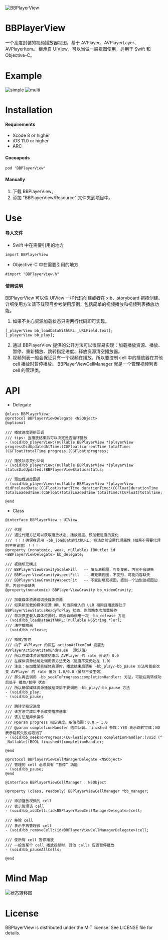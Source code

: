 ![BBPlayerView](Assets/title.png)
# BBPlayerView
一个高度封装的视频播放器视图，基于 AVPlayer、AVPlayerLayer、AVPlayerItem。
继承自 UIView，可以当做一般视图使用，适用于 Swift 和 Objective-C。
# Example
![simple](Assets/simple.PNG)
![multi](Assets/list.PNG)
# Installation
#### Requirements
* Xcode 8 or higher
* iOS 11.0 or higher
* ARC
#### Cocoapods
```
pod 'BBPlayerView'
```
#### Manually
1. 下载 BBPlayerView。
2. 添加 "BBPlayerView/Resource" 文件夹到项目中。
# Use
#### 导入文件
* Swift 中在需要引用的地方 
```
import BBPlayerView
```
* Objective-C 中在需要引用的地方
```
#import "BBPlayerView.h"
```
#### 使用说明
BBPlayerView 可以像 UIView 一样代码创建或者在 xib、storyboard 拖拽创建。
详细使用方法请下载项目参考使用示例，包括简单的视频播放和视频列表播放功能。
1. 如果不关心资源加载状态只需两行代码即可实现。
```
[_playerView bb_loadDataWithURL:_URLField.text];
[_playerView bb_play];
```
2. 通过 BBPlayerView 提供的公开方法可以很容易实现：加载播放资源、播放、暂停、重新播放、跳转指定进度、释放资源清空播放器。
3. 视频列表一般会保证只有一个视频在播放，所以要控制 cell 中的播放器在其他 cell 播放时暂停播放。
BBPlayerViewCellManager 就是一个管理视频列表 cell 的管理类。
# API
* Delegate
```
@class BBPlayerView;
@protocol BBPlayerViewDelegate <NSObject>
@optional

/// 播放进度更新回调
/// tips: 当播放结束后可以决定是否循环播放
- (void)bb_playerView:(nullable BBPlayerView *)playerView progressDidUpdatedAtTime:(CGFloat)currentTime totalTime:(CGFloat)totalTime progress:(CGFloat)progress;

/// 播放状态变化回调
- (void)bb_playerView:(nullable BBPlayerView *)playerView statusDidUpdated:(BBPlayerViewStatus)status;

/// 预加载进度回调
- (void)bb_playerView:(nullable BBPlayerView *)playerView didPreloadData:(CGFloat)startTime durationTime:(CGFloat)durationTime totalLoadedTime:(CGFloat)totalLoadedTime totalTime:(CGFloat)totalTime;

@end
```
* Class
```
@interface BBPlayerView : UIView

/// 代理
/// 通过代理方法可以获取播放状态、播放进度、预加载进度的变化
/// ！！！确保在调用 -bb_loadDataWithURL: 方法之前设置代理属性（如果不需要代理则不用设置）！！！
@property (nonatomic, weak, nullable) IBOutlet id <BBPlayerViewDelegate> bb_delegate;

/// 视频填充模式
/// BBPlayerViewGravityScaleFill   -- 填充满视图，可能变形，内容不会缺失
/// BBPlayerViewGravityAspectFill  -- 填充满视图，不变形，可能内容缺失
/// BBPlayerViewGravityAspectFit   -- 不变形填充视图，直到一个边到达视图边界，内容不会缺失
@property(nonatomic) BBPlayerViewGravity bb_videoGravity;

/// 加载媒体资源或切换媒体资源
/// 如果新加载的媒体资源 URL 和当前载入的 ULR 相同且播放器处于 BBPlayerViewStatusReadyToPlay 状态，则忽略本次加载操作
/// 每次真正载入媒体资源时，都会自动调用一次 -bb_release 方法
- (void)bb_loadDataWithURL:(nullable NSString *)url;
/// 清空播放器
- (void)bb_release;

/// 播放/暂停
/// 由于 AVPlayer 的属性 actionAtItemEnd 设置为 AVPlayerActionAtItemEndPause （默认值）
/// 所以在媒体资源播放结束后 AVPlayer 的 rate 会设为 0.0
/// 在媒体资源结尾处调用该方法无效（进度不变仍处在 1.0）
/// 注意：在加载某些媒体资源时，播放结束后调用 -bb_play/-bb_pause 方法可能会改变 AVPlayer 的 rate 值为 1.0/0.0（虽然不会生效）
/// 那么再去调用 -bb_seekToProgress:completionHandler: 方法，可能在跳转成功后处于 播放/暂停 状态
/// 所以确保媒体资源播放结束后不要调用 -bb_play/-bb_pause 方法
- (void)bb_play;
- (void)bb_pause;

/// 跳转至指定进度
/// 该方法完成后不会改变播放速率
/// 该方法是异步操作
/// @param progress 指定进度。取值范围：0.0 ~ 1.0
/// @param completionHandler 结束回调。finished 参数：YES 表示跳转完成；NO 表示跳转失败或取消了
- (void)bb_seekToProgress:(CGFloat)progress completionHandler:(void (^ _Nullable)(BOOL finished))completionHandler;

@end
```
```
@protocol BBPlayerViewCellManagerDelegate <NSObject>
/// 管理的 cell 必须具有 “暂停” 功能
- (void)bb_pause;
@end

@interface BBPlayerViewCellManager : NSObject

@property (class, readonly) BBPlayerViewCellManager *bb_manager;

/// 添加播放视频的 cell
/// 表示管理该 cell
- (void)bb_addCell:(id<BBPlayerViewCellManagerDelegate>)cell;

/// 移除 cell
/// 表示不再管理该 cell
- (void)bb_removeCell:(id<BBPlayerViewCellManagerDelegate>)cell;

/// 使所有 cell 暂停播放
/// 一般当某个 cell 播放视频时，其他 cells 应该暂停播放
- (void)bb_pauseAllCells;

@end
```
# Mind Map
![状态转移图](Assets/read.png)
# License
BBPlayerView is distributed under the MIT license. See LICENSE file for details.
